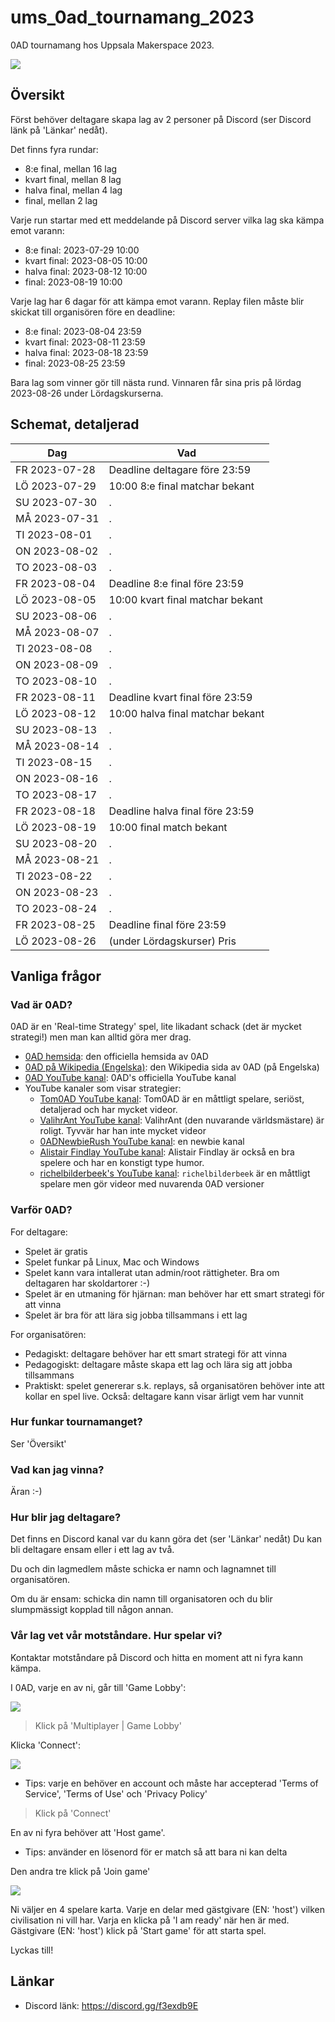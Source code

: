 # ums_0ad_tournamang_2023

0AD tournamang hos Uppsala Makerspace 2023.

![](pics/ums_0ad_logo_50.png)

## Översikt

Först behöver deltagare skapa lag av 2 personer på Discord 
(ser Discord länk på 'Länkar' nedåt). 

Det finns fyra rundar:

 * 8:e final, mellan 16 lag
 * kvart final, mellan 8 lag
 * halva final, mellan 4 lag
 * final, mellan 2 lag

Varje run startar med ett meddelande på Discord server
vilka lag ska kämpa emot varann:

 * 8:e final: 2023-07-29 10:00
 * kvart final: 2023-08-05 10:00
 * halva final: 2023-08-12 10:00
 * final: 2023-08-19 10:00

Varje lag har 6 dagar för att kämpa emot varann.
Replay filen måste blir skickat till organisören före en deadline:

 * 8:e final: 2023-08-04 23:59
 * kvart final: 2023-08-11 23:59
 * halva final: 2023-08-18 23:59
 * final: 2023-08-25 23:59

Bara lag som vinner gör till nästa rund.
Vinnaren får sina pris på lördag 2023-08-26 under Lördagskurserna.

## Schemat, detaljerad

Dag          |Vad
-------------|-----------------------------------
FR 2023-07-28|Deadline deltagare före 23:59 
LÖ 2023-07-29|10:00 8:e final matchar bekant
SU 2023-07-30|.
MÅ 2023-07-31|.
TI 2023-08-01|.
ON 2023-08-02|.
TO 2023-08-03|.
FR 2023-08-04|Deadline 8:e final före 23:59 
LÖ 2023-08-05|10:00 kvart final matchar bekant
SU 2023-08-06|.
MÅ 2023-08-07|.
TI 2023-08-08|.
ON 2023-08-09|.
TO 2023-08-10|.
FR 2023-08-11|Deadline kvart final före 23:59 
LÖ 2023-08-12|10:00 halva final matchar bekant
SU 2023-08-13|.
MÅ 2023-08-14|.
TI 2023-08-15|.
ON 2023-08-16|.
TO 2023-08-17|.
FR 2023-08-18|Deadline halva final före 23:59 
LÖ 2023-08-19|10:00 final match bekant
SU 2023-08-20|.
MÅ 2023-08-21|.
TI 2023-08-22|.
ON 2023-08-23|.
TO 2023-08-24|.
FR 2023-08-25|Deadline final före 23:59 
LÖ 2023-08-26|(under Lördagskurser) Pris

## Vanliga frågor

### Vad är 0AD?

0AD är en 'Real-time Strategy' spel, 
lite likadant schack (det är mycket strategi!)
men man kan alltid göra mer drag.

 * [0AD hemsida](https://play0ad.com/): den officiella hemsida av 0AD 
 * [0AD på Wikipedia (Engelska)](https://en.wikipedia.org/wiki/0_A.D._(video_game)): den Wikipedia sida av 0AD (på Engelska)
 * [0AD YouTube kanal](https://www.youtube.com/user/play0ad): 0AD's officiella YouTube kanal
 * YouTube kanaler som visar strategier:
   * [Tom0AD YouTube kanal](https://www.youtube.com/@Tom0ad): 
     Tom0AD är en måttligt spelare, seriöst, detaljerad och har mycket videor.
   * [ValihrAnt YouTube kanal](https://www.youtube.com/@ValihrAnt): 
     ValihrAnt (den nuvarande världsmästare) är roligt. Tyvvär har han inte mycket videor
   * [0ADNewbieRush YouTube kanal](https://www.youtube.com/@0ADNewbieRush): 
     en newbie kanal
   * [Alistair Findlay YouTube kanal](https://www.youtube.com/watch?v=jQMETPZGRds&list=PLtv3Tue78X0UPnWc_3bPzC58Sm0b4G2ZX): 
     Alistair Findlay är också en bra spelere och har en konstigt type humor.
   * [richelbilderbeek's YouTube kanal](https://www.youtube.com/watch?v=K_M1geCdNhQ&list=PLu8_ZyzXyRDGTXZ1fQpcCPjeeX5MjIgxP): 
     `richelbilderbeek` är en måttligt spelare men gör videor med nuvarenda 0AD versioner

### Varför 0AD?

For deltagare:

 * Spelet är gratis
 * Spelet funkar på Linux, Mac och Windows
 * Spelet kann vara intallerat utan admin/root rättigheter.
   Bra om deltagaren har skoldartorer :-)
 * Spelet är en utmaning för hjärnan: 
   man behöver har ett smart strategi för att vinna
 * Spelet är bra för att lära sig jobba tillsammans i ett lag

For organisatören:

 * Pedagiskt: deltagare behöver har ett smart strategi för att vinna
 * Pedagogiskt: deltagare måste skapa ett lag och lära sig att jobba tillsammans
 * Praktiskt: spelet genererar s.k. replays, så organisatören behöver inte att
   kollar en spel live. Också: deltagare kann visar ärligt vem har vunnit

### Hur funkar tournamanget?

Ser 'Översikt'

### Vad kan jag vinna?

Äran :-)

### Hur blir jag deltagare?

Det finns en Discord kanal var du kann göra det (ser 'Länkar' nedåt)
Du kan bli deltagare ensam eller i ett lag av två.

Du och din lagmedlem måste schicka er namn och lagnamnet till organisatören.

Om du är ensam: schicka din namn till organisatoren och du blir slumpmässigt
kopplad till någon annan.

### Vår lag vet vår motståndare. Hur spelar vi?

Kontaktar motståndare på Discord och hitta en moment att ni fyra kann kämpa.

I 0AD, varje en av ni, går till 'Game Lobby':

![](pics/0ad_game_lobby.png)

> Klick på 'Multiplayer | Game Lobby'

Klicka 'Connect':

![](pics/0ad_game_lobby_connect.png)

 * Tips: varje en behöver en account och måste har accepterad 
   'Terms of Service', 'Terms of Use' och 'Privacy Policy'

> Klick på 'Connect'

En av ni fyra behöver att 'Host game'.

 * Tips: använder en lösenord för er match så att bara ni kan delta

Den andra tre klick på 'Join game'

![](pics/0ad_game_lobby_host_game.png)

Ni väljer en 4 spelare karta.
Varje en delar med gästgivare (EN: 'host') vilken civilisation ni vill har.
Varja en klicka på 'I am ready' när hen är med.
Gästgivare (EN: 'host') klick på 'Start game' för att starta spel.

Lyckas till!

## Länkar

 * Discord länk: https://discord.gg/f3exdb9E
